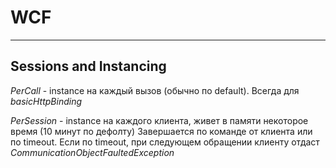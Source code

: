 # WCF #
-----------------------------------------------------------

## Sessions and Instancing ##

*PerCall* - instance на каждый вызов (обычно по default). Всегда для *basicHttpBinding*

*PerSession* - instance на каждого клиента, живет в памяти некоторое время (10 минут по дефолту)
	Завершается по команде от клиента или по timeout. Если по timeout, при следующем обращении
	клиенту отдаст *CommunicationObjectFaultedException*
